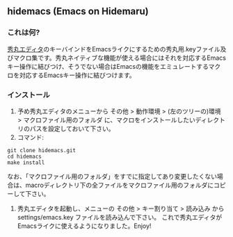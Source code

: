 ## hidemacs (Emacs on Hidemaru)
### これは何?
[秀丸エディタ](https://hide.maruo.co.jp/software/hidemaru.html)のキーバインドをEmacsライクにするための秀丸用.keyファイル及びマクロ集です。秀丸ネイティブな機能が使える場合にはそれを対応するEmacsキー操作に結びつけ、そうでない場合はEmacsの機能をエミュレートするマクロを対応するEmacsキー操作に結びつけます。

### インストール
1. 予め秀丸エディタのメニューから その他 > 動作環境 > (左のツリーの)環境 > マクロファイル用のフォルダ に、マクロをインストールしたいディレクトリのパスを設定しておいて下さい。
1. コマンド:
  ~~~
  git clone hidemacs.git
  cd hidemacs
  make install
  ~~~
  なお、「マクロファイル用のフォルダ」をすでに指定してあり変更したくない場合は、macroディレクトリ下の全ファイルをマクロファイル用のフォルダにコピーして下さい。
1. 秀丸エディタを起動し、メニューの その他 > キー割り当て > 読み込み から settings/emacs.key ファイルを読み込んで下さい。
これで秀丸エディタがEmacsライクに使えるようになりました。Enjoy!
